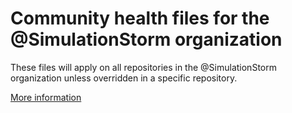 # Community health files for the @SimulationStorm organization

These files will apply on all repositories in the @SimulationStorm organization unless overridden in a specific repository.

[More information](https://help.github.com/en/articles/creating-a-default-community-health-file-for-your-organization)
